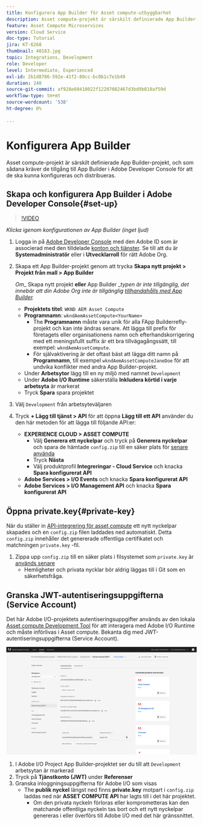 ```yaml
---
title: Konfigurera App Builder för Asset compute-utbyggbarhet
description: Asset compute-projekt är särskilt definierade App Builder-projekt, och som sådana kräver de tillgång till App Builder i Adobe Developer Console för att de ska kunna konfigureras och distribueras.
feature: Asset Compute Microservices
version: Cloud Service
doc-type: Tutorial
jira: KT-6268
thumbnail: 40183.jpg
topic: Integrations, Development
role: Developer
level: Intermediate, Experienced
exl-id: 2b1d8786-592e-41f2-80cc-bc0b1c7e1b49
duration: 240
source-git-commit: af928e60410022f12207082467d3bd9b818af59d
workflow-type: tm+mt
source-wordcount: '538'
ht-degree: 0%

---
```


# Konfigurera App Builder

Asset compute-projekt är särskilt definierade App Builder-projekt, och som sådana kräver de tillgång till App Builder i Adobe Developer Console för att de ska kunna konfigureras och distribueras.

## Skapa och konfigurera App Builder i Adobe Developer Console{#set-up}

>[!VIDEO](https://video.tv.adobe.com/v/40183?quality=12&learn=on)

_Klicka igenom konfigurationen av App Builder (inget ljud)_

1. Logga in på [Adobe Developer Console](https://console.adobe.io) med den Adobe ID som är associerad med den tilldelade [konton och tjänster](./accounts-and-services.md). Se till att du är __Systemadministratör__ eller i __Utvecklarroll__ för rätt Adobe Org.
1. Skapa ett App Builder-projekt genom att trycka __Skapa nytt projekt > Projekt från mall > App Builder__

   _Om__ Skapa nytt projekt __eller__ App Builder __typen är inte tillgänglig, det innebär att din Adobe Org inte är tillgänglig [tillhandahålls med App Builder](#request-adobe-project-app-builder)._

   + __Projektets titel__: `WKND AEM Asset Compute`
   + __Programnamn__: `wkndAemAssetCompute<YourName>`
      + The __Programnamn__ måste vara unik för alla FApp Builderrefly-projekt och kan inte ändras senare. Att lägga till prefix för företagets eller organisationens namn och efterhandskorrigering med ett meningsfullt suffix är ett bra tillvägagångssätt, till exempel: `wkndAemAssetCompute`.
      + För självaktivering är det oftast bäst att lägga ditt namn på __Programnamn__, till exempel `wkndAemAssetComputeJaneDoe` för att undvika konflikter med andra App Builder-projekt.
   + Under __Arbetsytor__ lägg till en ny miljö med namnet `Development`
   + Under __Adobe I/O Runtime__ säkerställa __Inkludera körtid i varje arbetsyta__ är markerat
   + Tryck __Spara__ spara projektet
1. Välj `Development` från arbetsyteväljaren
1. Tryck __+ Lägg till tjänst > API__ för att öppna __Lägg till ett API__ använder du den här metoden för att lägga till följande API:er:

   + __EXPERIENCE CLOUD > ASSET COMPUTE__
      + Välj __Generera ett nyckelpar__ och tryck på __Generera nyckelpar__ och spara de hämtade `config.zip` till en säker plats för [senare använda](#private-key)
      + Tryck __Nästa__
      + Välj produktprofil __Integreringar - Cloud Service__ och knacka __Spara konfigurerat API__
   + __Adobe Services > I/O Events__ och knacka __Spara konfigurerat API__
   + __Adobe Services > I/O Management API__ och knacka __Spara konfigurerat API__

## Öppna private.key{#private-key}

När du ställer in [API-integrering för asset compute](#set-up) ett nytt nyckelpar skapades och en `config.zip` filen laddades ned automatiskt. Detta `config.zip` innehåller det genererade offentliga certifikatet och matchningen `private.key` -fil.

1. Zippa upp `config.zip` till en säker plats i filsystemet som `private.key` är [används senare](../develop/environment-variables.md)
   + Hemligheter och privata nycklar bör aldrig läggas till i Git som en säkerhetsfråga.

## Granska JWT-autentiseringsuppgifterna (Service Account)

Det här Adobe I/O-projektets autentiseringsuppgifter används av den lokala [Asset compute Development Tool](../develop/development-tool.md) för att interagera med Adobe I/O Runtime och måste införlivas i Asset compute. Bekanta dig med JWT-autentiseringsuppgifterna (Service Account).

![Autentiseringsuppgifter för Adobe Developer-tjänstkonto](./assets/app-builder/service-account.png)

1. I Adobe I/O Project App Builder-projektet ser du till att `Development` arbetsytan är markerad
1. Tryck på __Tjänstkonto (JWT)__ under __Referenser__
1. Granska inloggningsuppgifterna för Adobe I/O som visas
   + The __publik nyckel__ längst ned finns __private.key__ motpart i `config.zip` laddas ned när __ASSET COMPUTE API__ har lagts till i det här projektet.
      + Om den privata nyckeln förloras eller komprometteras kan den matchande offentliga nyckeln tas bort och ett nytt nyckelpar genereras i eller överförs till Adobe I/O med det här gränssnittet.
